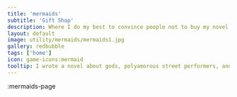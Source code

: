 ```yaml
---
title: 'mermaids'
subtitle: 'Gift Shop'
description: Where I do my best to convince people not to buy my novel.
layout: default
image: utility/mermaids/mermaids1.jpg
gallery: redbubble
tags: ['home']
icon: game-icons:mermaid
tooltip: I wrote a novel about gods, polyamorous street performers, and venice sinking into the ocean. It's based on my adventures as a street performer in Europe, but every part of it is made up. **Current Offer** Anyone who donates $2 or more to our anti-malaria fundraiser at https://againstmalaria.com/amibot gets a free digital pdf of "Mermaids of Venice" (and my respect and gratitude)
---
```


:mermaids-page

